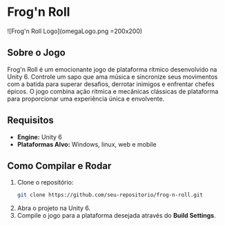 # Frog'n Roll

![Frog'n Roll Logo](omegaLogo.png =200x200)

## Sobre o Jogo
Frog'n Roll é um emocionante jogo de plataforma rítmico desenvolvido na Unity 6. Controle um sapo que ama música e sincronize seus movimentos com a batida para superar desafios, derrotar inimigos e enfrentar chefes épicos. O jogo combina ação rítmica e mecânicas clássicas de plataforma para proporcionar uma experiência única e envolvente.

## Requisitos
- **Engine:** Unity 6
- **Plataformas Alvo:** Windows, linux, web e mobile

## Como Compilar e Rodar
1. Clone o repositório:
   ```sh
   git clone https://github.com/seu-repositorio/frog-n-roll.git
   ```
2. Abra o projeto na Unity 6.
3. Compile o jogo para a plataforma desejada através do **Build Settings**.
